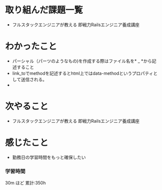# 取り組んだ課題一覧
- フルスタックエンジニアが教える 即戦力Railsエンジニア養成講座
# わかったこと
- パーシャル（パーツのようなもの)を作成する際はファイル名を* _ *から記述すること
- link_toでmethodを記述するとhtml上ではdata-methodというプロパティとして送信される。
- 
# 次やること
- フルスタックエンジニアが教える 即戦力Railsエンジニア養成講座
# 感じたこと
- 勤務日の学習時間をもっと確保したい
### 学習時間
30m ほど
累計:350h



